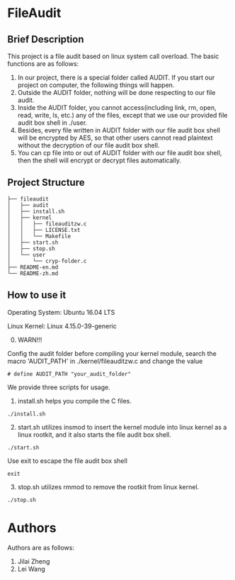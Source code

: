 # FileAudit

## Brief Description

This project is a file audit based on linux system call overload. The basic functions are as follows:

1. In our project, there is a special folder called AUDIT. If you start our project on computer, the following things will happen.
2. Outside the AUDIT folder, nothing will be done respecting to our file audit.
3. Inside the AUDIT folder, you cannot access(including link, rm, open, read, write, ls, etc.) any of the files, except that we use our provided file audit box shell in ./user.
4. Besides, every file written in AUDIT folder with our file audit box shell will be encrypted by AES, so that other users cannot read plaintext without the decryption of our file audit box shell.
5. You can cp file into or out of AUDIT folder with our file audit box shell, then the shell will encrypt or decrypt files automatically.

## Project Structure
```
├── fileaudit
│   ├── audit
│   ├── install.sh
│   ├── kernel
│   │   ├── fileauditzw.c
│   │   ├── LICENSE.txt
│   │   └── Makefile
│   ├── start.sh
│   ├── stop.sh
│   └── user
│       └── cryp-folder.c
├── README-en.md
└── README-zh.md
```

## How to use it

Operating System: Ubuntu 16.04 LTS

Linux Kernel: Linux 4.15.0-39-generic

0. WARN!!!

Config the audit folder before compiling your kernel module, search the macro 'AUDIT\_PATH' in ./kernel/fileauditzw.c and change the value

```shell
# define AUDIT_PATH "your_audit_folder"
```

We provide three scripts for usage.

1. install.sh helps you compile the C files. 

```shell
./install.sh
```

2. start.sh utilizes insmod to insert the kernel module into linux kernel as a linux rootkit, and it also starts the file audit box shell.

```shell
./start.sh
```

Use exit to escape the file audit box shell

```shell
exit
```

3. stop.sh utilizes rmmod to remove the rootkit from linux kernel.
```shell
./stop.sh
```
# Authors

Authors are as follows:

1. Jilai Zheng
2. Lei Wang
